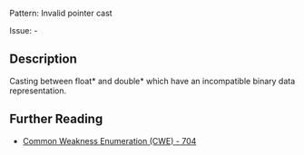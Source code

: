 Pattern: Invalid pointer cast

Issue: -

## Description

Casting between float* and double* which have an incompatible binary data representation.

## Further Reading

* [Common Weakness Enumeration (CWE) - 704](https://cwe.mitre.org/data/definitions/704.html)